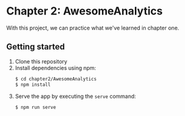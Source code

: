 # Chapter 2: AwesomeAnalytics

With this project, we can practice what we've learned in chapter one.

## Getting started

1. Clone this repository
2. Install dependencies using npm: 
   ```bash
   $ cd chapter2/AwesomeAnalytics
   $ npm install
   ```
3. Serve the app by executing the `serve` command:
   ```bash
   $ npm run serve
   ```
